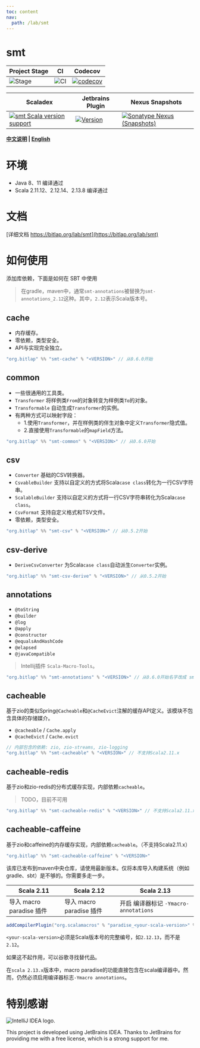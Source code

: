 ```yaml
---
toc: content
nav:
  path: /lab/smt
---
```


# smt

| Project Stage | CI              | Codecov                                   |
|---------------|-----------------|-------------------------------------------|
| ![Stage]      | ![CI][Badge-CI] | [![codecov][Badge-Codecov]][Link-Codecov] |

| Scaladex                                                      | Jetbrains Plugin                              | Nexus Snapshots                                                  |
|---------------------------------------------------------------|-----------------------------------------------|------------------------------------------------------------------|
| [![smt Scala version support][Badge-Scaladex]][Link-Scaladex] | [![Version][Badge-Jetbrains]][Link-Jetbrains] | [![Sonatype Nexus (Snapshots)][Badge-Snapshots]][Link-Snapshots] |

**[中文说明](./README_CN.md) | [English](./README.md)**

# 环境

- Java 8、11 编译通过
- Scala 2.11.12、2.12.14、2.13.8 编译通过

# 文档

[详细文档 https://bitlap.org/lab/smt](https://bitlap.org/lab/smt)

# 如何使用

添加库依赖，下面是如何在 SBT 中使用

> 在gradle，maven中，通常`smt-annotations`被替换为`smt-annotations_2.12`这种。其中，`2.12`表示Scala版本号。

## cache

- 内存缓存。
- 零依赖，类型安全。
- API与实现完全独立。
```scala
"org.bitlap" %% "smt-cache" % "<VERSION>" // 从0.6.0开始 
```

## common

- 一些很通用的工具类。
- `Transformer` 将样例类`From`的对象转变为样例类`To`的对象。
- `Transformable` 自动生成`Transformer`的实例。
- 有两种方式可以映射字段：
    - 1.使用`Transformer`，并在样例类的伴生对象中定义`Transformer`隐式值。
    - 2.直接使用`Transformable`的`mapField`方法。
```scala
"org.bitlap" %% "smt-common" % "<VERSION>" // 从0.6.0开始 
```

## csv

- `Converter` 基础的CSV转换器。
- `CsvableBuilder` 支持以自定义的方式将Scala`case class`转化为一行CSV字符串。
- `ScalableBuilder` 支持以自定义的方式将一行CSV字符串转化为Scala`case class`。
- `CsvFormat` 支持自定义格式和TSV文件。
- 零依赖，类型安全。

```scala
"org.bitlap" %% "smt-csv" % "<VERSION>" // 从0.5.2开始 
```

## csv-derive

- `DeriveCsvConverter` 为Scala`case class`自动派生`Converter`实例。

```scala
"org.bitlap" %% "smt-csv-derive" % "<VERSION>" // 从0.5.2开始 
```

## annotations

- `@toString`
- `@builder`
- `@log`
- `@apply`
- `@constructor`
- `@equalsAndHashCode`
- `@elapsed`
- `@javaCompatible`

> Intellij插件 `Scala-Macro-Tools`。

```scala
"org.bitlap" %% "smt-annotations" % "<VERSION>" // 从0.6.0开始名字改成 smt-annotations 
```

## cacheable

基于zio的类似Spring`@Cacheable`和`@CacheEvict`注解的缓存API定义。该模块不包含具体的存储媒介。

- `@cacheable` / `Cache.apply`
- `@cacheEvict` / `Cache.evict`

```scala
// 内部包含的依赖: zio, zio-streams, zio-logging
"org.bitlap" %% "smt-cacheable" % "<VERSION>" // 不支持Scala2.11.x
```

## cacheable-redis

基于zio和zio-redis的分布式缓存实现，内部依赖`cacheable`。

> TODO，目前不可用

```scala
"org.bitlap" %% "smt-cacheable-redis" % "<VERSION>" // 不支持Scala2.11.x
```

## cacheable-caffeine

基于zio和caffeine的内存缓存实现，内部依赖`cacheable`。（不支持Scala2.11.x）

```scala
"org.bitlap" %% "smt-cacheable-caffeine" % "<VERSION>"
```

该库已发布到maven中央仓库，请使用最新版本。仅将本库导入构建系统（例如gradle、sbt）是不够的。你需要多走一步。

| Scala 2.11               | Scala 2.12               | Scala 2.13                            |
| ------------------------ | ------------------------ | ------------------------------------- |
| 导入 macro paradise 插件 | 导入 macro paradise 插件 | 开启 编译器标记 `-Ymacro-annotations` |

```scala
addCompilerPlugin("org.scalamacros" % "paradise_<your-scala-version>" % "<plugin-version>")
```

`<your-scala-version>`必须是Scala版本号的完整编号，如`2.12.13`，而不是`2.12`。

如果这不起作用，可以谷歌寻找替代品。

在`scala 2.13.x`版本中，macro paradise的功能直接包含在scala编译器中。然而，仍然必须启用编译器标志`-Ymacro annotations`。

# 特别感谢

<img src="https://resources.jetbrains.com/storage/products/company/brand/logos/IntelliJ_IDEA.svg" alt="IntelliJ IDEA logo.">

This project is developed using JetBrains IDEA.
Thanks to JetBrains for providing me with a free license, which is a strong support for me.

[Stage]: https://img.shields.io/badge/Project%20Stage-Development-yellowgreen.svg
[Badge-CI]: https://github.com/bitlap/smt/actions/workflows/ScalaCI.yml/badge.svg
[Badge-Scaladex]: https://index.scala-lang.org/bitlap/smt/smt-annotations/latest.svg?platform=jvm
[Badge-Jetbrains]: https://img.shields.io/jetbrains/plugin/v/17202-scala-macro-tools
[Badge-Codecov]: https://codecov.io/gh/bitlap/smt/branch/master/graph/badge.svg?token=IA596YRTOT
[Badge-Snapshots]: https://img.shields.io/nexus/s/org.bitlap/smt-annotations_2.13?server=https%3A%2F%2Fs01.oss.sonatype.org

[Link-Jetbrains]: https://plugins.jetbrains.com/plugin/17202-scala-macro-tools
[Link-Codecov]: https://codecov.io/gh/bitlap/smt
[Link-Scaladex]: https://index.scala-lang.org/bitlap/smt/smt-annotations
[Link-Snapshots]: https://s01.oss.sonatype.org/content/repositories/snapshots/org/bitlap/
